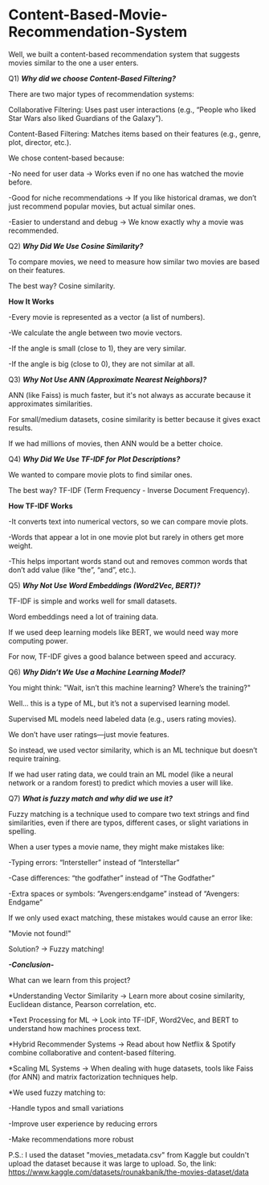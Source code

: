 # Content-Based-Movie-Recommendation-System
Well, we built a content-based recommendation system that suggests movies similar to the one a user enters.

Q1) ***Why did we choose Content-Based Filtering?***

There are two major types of recommendation systems:

Collaborative Filtering: Uses past user interactions (e.g., “People who liked Star Wars also liked Guardians of the Galaxy”).

Content-Based Filtering: Matches items based on their features (e.g., genre, plot, director, etc.).

We chose content-based because:

 -No need for user data → Works even if no one has watched the movie before.
 
 -Good for niche recommendations → If you like historical dramas, we don’t just recommend popular movies, but actual similar ones.
 
 -Easier to understand and debug → We know exactly why a movie was recommended.

 
Q2) ***Why Did We Use Cosine Similarity?***

To compare movies, we need to measure how similar two movies are based on their features.

The best way? Cosine similarity.

**How It Works**

-Every movie is represented as a vector (a list of numbers).

-We calculate the angle between two movie vectors.

-If the angle is small (close to 1), they are very similar.

-If the angle is big (close to 0), they are not similar at all.


Q3) ***Why Not Use ANN (Approximate Nearest Neighbors)?***

ANN (like Faiss) is much faster, but it's not always as accurate because it approximates similarities.

For small/medium datasets, cosine similarity is better because it gives exact results.

If we had millions of movies, then ANN would be a better choice.


Q4) ***Why Did We Use TF-IDF for Plot Descriptions?***

We wanted to compare movie plots to find similar ones.

The best way? TF-IDF (Term Frequency - Inverse Document Frequency).

**How TF-IDF Works**

-It converts text into numerical vectors, so we can compare movie plots.

-Words that appear a lot in one movie plot but rarely in others get more weight.

-This helps important words stand out and removes common words that don’t add value (like “the”, “and”, etc.).


Q5) ***Why Not Use Word Embeddings (Word2Vec, BERT)?***

TF-IDF is simple and works well for small datasets.

Word embeddings need a lot of training data.

If we used deep learning models like BERT, we would need way more computing power.

For now, TF-IDF gives a good balance between speed and accuracy.


Q6) ***Why Didn’t We Use a Machine Learning Model?***

You might think:
"Wait, isn’t this machine learning? Where’s the training?"

Well… this is a type of ML, but it’s not a supervised learning model.

Supervised ML models need labeled data (e.g., users rating movies).

We don’t have user ratings—just movie features.

So instead, we used vector similarity, which is an ML technique but doesn’t require training.

If we had user rating data, we could train an ML model (like a neural network or a random forest) to predict which movies a user will like.

Q7) ***What is fuzzy match and why did we use it?***

Fuzzy matching is a technique used to compare two text strings and find similarities, even if there are typos, different cases, or slight variations in spelling.

When a user types a movie name, they might make mistakes like:

-Typing errors: “Intersteller” instead of “Interstellar”

-Case differences: “the godfather” instead of “The Godfather”

-Extra spaces or symbols: “Avengers:endgame” instead of “Avengers: Endgame”

If we only used exact matching, these mistakes would cause an error like:

"Movie not found!"

Solution? → Fuzzy matching!

***-Conclusion-***

What can we learn from this project?

*Understanding Vector Similarity → Learn more about cosine similarity, Euclidean distance, Pearson correlation, etc.

*Text Processing for ML → Look into TF-IDF, Word2Vec, and BERT to understand how machines process text.

*Hybrid Recommender Systems → Read about how Netflix & Spotify combine collaborative and content-based filtering.

*Scaling ML Systems → When dealing with huge datasets, tools like Faiss (for ANN) and matrix factorization techniques help.

*We used fuzzy matching to:

-Handle typos and small variations

-Improve user experience by reducing errors

-Make recommendations more robust

P.S.: I used the dataset "movies_metadata.csv" from Kaggle but couldn't upload the dataset because it was large to upload. So, the link: https://www.kaggle.com/datasets/rounakbanik/the-movies-dataset/data 












